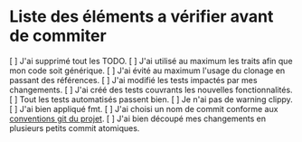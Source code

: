 # Liste des éléments a vérifier avant de commiter

[ ] J'ai supprimé tout les TODO.
[ ] J'ai utilisé au maximum les traits afin que mon code soit générique.
[ ] J'ai évité au maximum l'usage du clonage en passant des références.
[ ] J'ai modifié les tests impactés par mes changements.
[ ] J'ai créé des tests couvrants les nouvelles fonctionnalités.
[ ] Tout les tests automatisés passent bien.
[ ] Je n'ai pas de warning clippy.
[ ] J'ai bien appliqué fmt.
[ ] J'ai choisi un nom de commit conforme aux [conventions git du projet](conventions-git.md).
[ ] J'ai bien découpé mes changements en plusieurs petits commit atomiques.